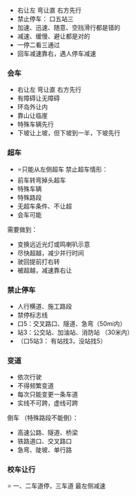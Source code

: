 - 右让左 弯让直 右方先行
- 禁止停车： 口五站三
- 加速、迅速、随意、空挡滑行都是错的
- 减速、缓慢、避让都是对的
- 一停二看三通过
- 回车减速靠右，遇人停车减速

### 会车
- 右让左 弯让直 右方先行
- 有障碍让无障碍
- 环岛外让内
- 靠山让临崖
- 特殊车辆先行
- 下坡让上坡，但下坡到一半，下坡先行
### 超车
- ⭐只能从左侧超车
禁止超车情形：
- 前车转弯掉头超车
- 特殊车辆
- 特殊路段
- 无超车条件、不让超
- 会车可能

需要做到：
- 变换远近光灯或鸣喇叭示意
- 尽快超越，减少并行时间
- 驶回提前打右转
- 被超越，减速靠右让

### 禁止停车
- 人行横道、施工路段
- 禁停标志线
- 口5：交叉路口、隧道、急弯（50mi内）
- 站3：公交站、加油站、消防站 （30米内）
- （口5站3： 有站找3，没站找5）

### 变道
- 依次行驶
- 不得频繁变道
- 每次只能变更一条车道
- 实线不可跨，虚线可跨

倒车 （特殊路段不能倒）：
- 高速公路、隧道、桥梁
- 铁路道口、交叉路口
- 急弯、陡坡、单行路
### 校车让行
⭐ 一、二车道停，三车道 最左侧减速